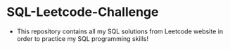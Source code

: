 # SQL-Leetcode-Challenge

- This repository contains all my SQL solutions from Leetcode website in order to practice my SQL programming skills!
